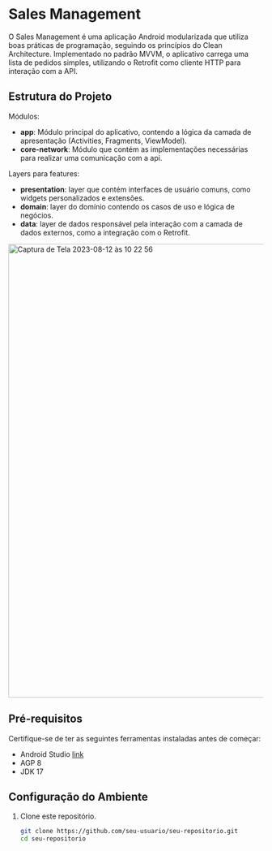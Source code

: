 # Sales Management

O Sales Management é uma aplicação Android modularizada que utiliza boas práticas de programação, seguindo os princípios do Clean Architecture. Implementado no padrão MVVM, o aplicativo carrega uma lista de pedidos simples, utilizando o Retrofit como cliente HTTP para interação com a API.

## Estrutura do Projeto

Módulos:
- **app**: Módulo principal do aplicativo, contendo a lógica da camada de apresentação (Activities, Fragments, ViewModel).
- **core-network**: Módulo que contém as implementações necessárias para realizar uma comunicação com a api.

Layers para features:
- **presentation**: layer que contém interfaces de usuário comuns, como widgets personalizados e extensões.
- **domain**: layer do domínio contendo os casos de uso e lógica de negócios.
- **data**: layer de dados responsável pela interação com a camada de dados externos, como a integração com o Retrofit.
  
<img width="894" alt="Captura de Tela 2023-08-12 às 10 22 56" src="https://github.com/OliveiraaGoncalves/comics/assets/20058035/a3bee3f7-3d2a-42be-8a92-dbfe4bf9c978">

## Pré-requisitos

Certifique-se de ter as seguintes ferramentas instaladas antes de começar:

- Android Studio [link](https://developer.android.com/studio)
- AGP 8
- JDK 17

## Configuração do Ambiente

1. Clone este repositório.
    ```bash
    git clone https://github.com/seu-usuario/seu-repositorio.git
    cd seu-repositorio
    ```
